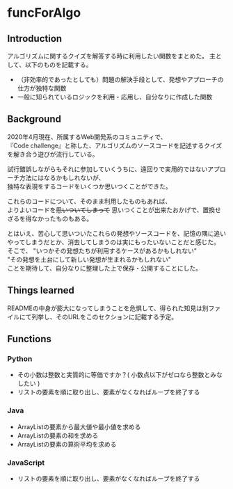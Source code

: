 # funcForAlgo

## Introduction

アルゴリズムに関するクイズを解答する時に利用したい関数をまとめた。
主として、以下のものを記載する。

-  （非効率的であったとしても）問題の解決手段として、発想やアプローチの仕方が独特な関数  
-  一般に知られているロジックを利用・応用し、自分なりに作成した関数

## Background
2020年4月現在、所属するWeb開発系のコミュニティで、  
『Code challenge』と称した、アルゴリズムのソースコードを記述するクイズを解き合う遊びが流行している。  

試行錯誤しながらもそれに参加していくうちに、遠回りで実用的ではないアプローチ方法にはなるかもしれないが、  
独特な表現をするコードをいくつか思いつくことができた。  

これらのコードについて、そのまま利用したものもあれば、  
よりよいコードを~~思いついてしまって~~ 思いつくことが出来たおかげで、置換せざるを得なかったものもある。  

とはいえ、苦心して思いついたこれらの発想やソースコードを、記憶の隅に追いやってしまうだとか、消去してしまうのは実にもったいないことだと感じた。  
そこで、
"いつかその発想たちが利用するケースがあるかもしれない"  
"その発想を土台にして新しい発想が生まれるかもしれない"  
ことを期待して、自分なりに整理した上で保存・公開することにした。

## Things learned
READMEの中身が膨大になってしまうことを危惧して、得られた知見は別ファイルにて列挙し、そのURLをこのセクションに記載する予定。

## Functions

### Python
- その小数は整数と実質的に等価ですか？( 小数点以下がゼロなら整数とみなしたい )
- リストの要素を順に取り出し、要素がなくなればループを終了する

### Java
-  ArrayListの要素から最大値や最小値を求める
-  ArrayListの要素の和を求める
-  ArrayListの要素の算術平均を求める

### JavaScript
-  リストの要素を順に取り出し、要素がなくなればループを終了する
